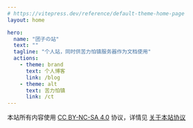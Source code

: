 ```yaml
---
# https://vitepress.dev/reference/default-theme-home-page
layout: home

hero:
  name: "团子の站"
  text: ""
  tagline: "个人站，同时供苦力怕镇服务器作为文档使用"
  actions:
    - theme: brand
      text: 个人博客
      link: /blog
    - theme: alt
      text: 苦力怕镇
      link: /ct
---
```


本站所有内容使用 [CC BY-NC-SA 4.0](https://creativecommons.org/licenses/by-nc-sa/4.0/?ref=chooser-v1) 协议，详情见 [关于本站协议](/license.md)
